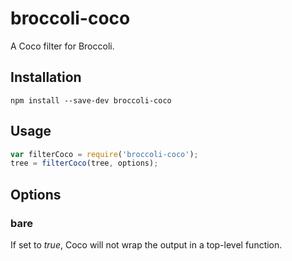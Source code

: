 
# broccoli-coco
A Coco filter for Broccoli.

## Installation

    npm install --save-dev broccoli-coco

## Usage

```javascript
var filterCoco = require('broccoli-coco');
tree = filterCoco(tree, options);
```

## Options

### bare

If set to _true_, Coco will not wrap the output in a top-level function.

